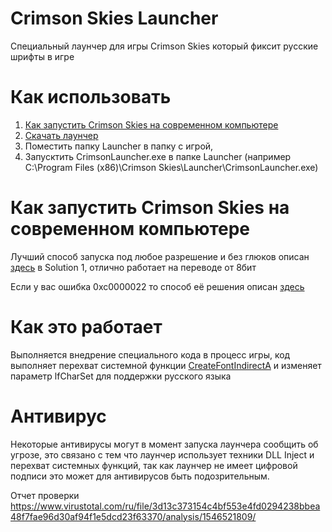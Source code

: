 # Crimson Skies Launcher
Специальный лаунчер для игры Crimson Skies который фиксит русские шрифты в игре

# Как использовать
1. [Как запустить Crimson Skies на современном компьютере](#pookie)
3. [Скачать лаунчер](https://github.com/DaniilSokolyuk/CrimsonSkiesLauncher/releases/download/1/Launcher.zip)
4. Поместить папку Launcher в папку с игрой, 
5. Запусктить CrimsonLauncher.exe в папке Launcher (например C:\Program Files (x86)\Crimson Skies\Launcher\CrimsonLauncher.exe)

# <a name="pookie"></a> Как запустить Crimson Skies на современном компьютере
Лучший способ запуска под любое разрешение и без глюков описан [здесь](http://www.wsgf.org/dr/crimson-skies/en) в Solution 1, отлично работает на переводе от 8бит

Если у вас ошибка 0xc0000022 то способ её решения описан [здесь](https://support.gog.com/hc/ru/articles/115003398269) 

# Как это работает
Выполняется внедрение специального кода в процесс игры, код выполняет перехват системной функции [CreateFontIndirectA](https://docs.microsoft.com/en-us/windows/desktop/api/wingdi/nf-wingdi-createfontindirecta) и изменяет параметр lfCharSet для поддержки русского языка

# Антивирус
Некоторые антивирусы могут в момент запуска лаунчера сообщить об угрозе, это связано с тем что лаунчер использует техники DLL Inject и перехват системных функций, так как лаунчер не имеет цифровой подписи это может для антивирусов быть подозрительным.

Отчет проверки https://www.virustotal.com/ru/file/3d13c373154c4bf553e4fd0294238bbea48f7fae96d30af94f1e5dcd23f63370/analysis/1546521809/
